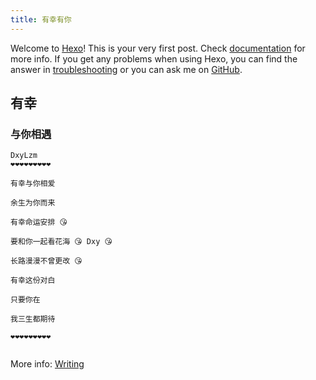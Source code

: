 ```yaml
---
title: 有幸有你
---
```

Welcome to [Hexo](https://hexo.io/)! This is your very first post. Check [documentation](https://hexo.io/docs/) for more info. If you get any problems when using Hexo, you can find the answer in [troubleshooting](https://hexo.io/docs/troubleshooting.html) or you can ask me on [GitHub](https://github.com/hexojs/hexo/issues).

## 有幸

### 与你相遇

``` Love
DxyLzm
❤❤❤❤❤❤❤❤❤

有幸与你相爱

余生为你而来

有幸命运安排 😘

要和你一起看花海 😘 Dxy 😘

长路漫漫不曾更改 😘

有幸这份对白

只要你在

我三生都期待

❤❤❤❤❤❤❤❤❤


```

More info: [Writing](https://hexo.io/docs/writing.html)


